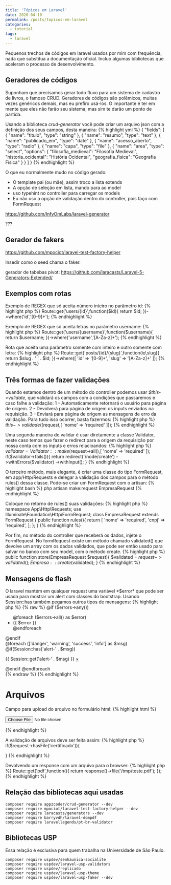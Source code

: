 ```yaml
---
title: 'Tópicos em Laravel'
date: 2020-04-10
permalink: /posts/topicos-em-laravel
categories:
  - tutorial
tags:
  - laravel
---
```


Pequenos trechos de códigos em laravel usados por mim com frequência, nada que substitua a documentação oficial. Incluo algumas bibliotecas que aceleram o processo de desenvolvimento.

<ul id="toc"></ul>

## Geradores de códigos

Suponham que precisamos gerar todo fluxo para um sistema de cadastro de livros, o famoso CRUD. Geradores de códigos são polêmicos, muitas vezes genéricos demais, mas eu prefiro usá-los. O importante é ter em mente que eles não farão seu sistema, mas sim te darão um ponto de partida. 

Usando a biblioteca *crud-generator* você pode criar um arquivo json com a definição dos seus campos, desta maneira:
{% highlight yml %}
{
    "fields": [
        {
            "name": "titulo",
            "type": "string"
        },
        {
            "name": "resumo",
            "type": "text"
        },
        {
            "name": "publicado_em",
            "type": "date"
        },
        {
            "name": "acesso_aberto",
            "type": "radio"
        },
        {
            "name": "capa",
            "type": "file"
        },
        {
            "name": "area",
            "type": "select",
            "options": {
                "filosofia_medieval": "Filosofia Medieval",
                "historia_ocidental": "História Ocidental",
                "geografia_fisica": "Geografia Física"
            }
        }
    ]
}
{% endhighlight %}

O que eu normalmente mudo no código gerado:

 - O template pai (ou mãe), assim troco a lista extends
 - A opção de seleção em lista, mando para ao model
 - uso typehint no controller para carregar os models
 - Eu não uso a opção de validação dentro do controller, pois faço com FormRequest

https://github.com/InfyOmLabs/laravel-generator

???

## Gerador de fakers

https://github.com/mpociot/laravel-test-factory-helper

Insedir como o seed chama o faker.

gerador de tabebas pivot:
https://github.com/laracasts/Laravel-5-Generators-Extended/



## Exemplos com rotas

Exemplo de REGEX que só aceita número inteiro no parâmetro id:
{% highlight php %}
Route::get('users/{id}',function($id){
    return $id;
})->where('id','[0-9]+');
{% endhighlight %}

Exemplo de REGEX que só aceita letras no parâmetro username:
{% highlight php %}
Route::get('users/{username}',function($username){
    return $username;
})->where('username','[A-Za-z]+');
{% endhighlight %}

Rota que aceita uma parâmetro somente com inteiro e outro somente com
letra:
{% highlight php %}
Route::get('posts/{id}/{slug}',function($id,$slug){
    return $slug . ' ' .  $id;
})->where([
    'id' => '[0-9]+',
    'slug' => '[A-Za-z]+'
]);
{% endhighlight %}

## Três formas de fazer validações

Quando estamos dentro de um método do controller podemos usar *$this->validate*,
que validará os campos com a condições que passaremos e caso falhe a validação: 1 - Automaticamente retornará o usuário para página de origem. 2 - Devolverá para página de origem os inputs enviados na requisição. 3 - Enviará para página de origem as mensagens de erro da validação. Para tudo isso ocorrer, basta fazermos:
{% highlight php %}
$this->validade([$request,[
  'nome' => 'required'
]]);
{% endhighlight %}

Uma segunda maneira de validar é usar diretamente a classe Validator, neste caso temos que fazer o redirect para a origem da requisição por nossa conta com os inputs e erros relacioandos:
{% highlight php %}
$validator = Validator::make($request->all(),[
  'nome' => 'required'
]);
if($validator->fails()){
  return redirect('/node/create')
          ->withErrors($validator)
          ->withInput();
}
{% endhighlight %}

O terceiro método, mais elegante, é criar uma classe do tipo FormRequest, em
app/Http/Requests e delegar a validação dos campos para o método rules() dessa classe. Pode-se criar um FormRequest com o artisan:
{% highlight bash %}
php artisan make:request EmpresaRequest
{% endhighlight %}

Coloque no retorno de rules() suas validações:
{% highlight php %}
namespace App\Http\Requests;
use Illuminate\Foundation\Http\FormRequest;
class EmpresaRequest extends FormRequest
{
    public function rules(){
        return [
          'nome' => 'required',
          'cnpj' => 'required',
        ];
    };
}
{% endhighlight %}

Por fim, no método do controller que receberá os dados, 
injete o FormRequest. No formRequest existe um método chamado
validated() que devolve um array com os dados validados, que pode
ser então usado para salvar no banco com seu model, com o método create.
{% highlight php %}
public function store(EmpresaRequest $request){
    $validated = $request->validated();
    Empresa::create($validated);
}
{% endhighlight %}

## Mensagens de flash
O laravel mantém em qualquer request uma variável *$error*
que pode ser usada para mostrar um alert com classes do bootstrap. 
Usando Session::has também pegamos outros tipos de mensagens:
{% highlight php %}
{% raw %}
@if ($errors->any())
  <div class="alert alert-danger">
    <ul>
      @foreach ($errors->all() as $error)
        <li>{{ $error }}</li>
      @endforeach
    </ul>
  </div>
@endif

<div class="flash-message">
  @foreach (['danger', 'warning', 'success', 'info'] as $msg)
    @if(Session::has('alert-' . $msg))
      <p class="alert alert-{{ $msg }}">{{ Session::get('alert-' . $msg) }}
        <a href="#" class="close" data-dismiss="alert" aria-label="fechar">&times;</a>
      </p>
    @endif
  @endforeach
</div>
{% endraw %}
{% endhighlight %}

# Arquivos

Campo para upload do arquivo no formulário html:
{% highlight html %}
<form method="POST" enctype="multipart/form-data">
  <input type="file" name="certificado">
</form>
{% endhighlight %}

A validação de arquivos deve ser feita assim:
{% highlight php %}
if($request->hasFile('certificado')){

}
{% endhighlight %}

Devolvendo um response com um arquivo para o browser:
{% highlight php %}
Route::get('pdf',function(){
    return response()->file('/tmp/teste.pdf');
});
{% endhighlight %}

## Relação das bibliotecas aqui usadas

    composer require appzcoder/crud-generator --dev
    composer require mpociot/laravel-test-factory-helper --dev
    composer require laracasts/generators --dev
    composer require barryvdh/laravel-dompdf
    composer require laravellegends/pt-br-validator

 ## Bibliotecas USP

 Essa relação é exclusiva para quem trabalha na Universidade de São Paulo.

    composer require uspdev/senhaunica-socialite
    composer require uspdev/laravel-usp-validators
    composer require uspdev/replicado
    composer require uspdev/laravel-usp-theme
    composer require uspdev/laravel-usp-faker --dev
    